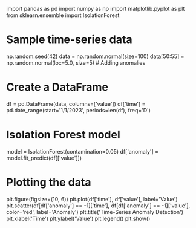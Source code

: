 import pandas as pd
import numpy as np
import matplotlib.pyplot as plt
from sklearn.ensemble import IsolationForest

# Sample time-series data
np.random.seed(42)
data = np.random.normal(size=100)
data[50:55] = np.random.normal(loc=5.0, size=5)  # Adding anomalies

# Create a DataFrame
df = pd.DataFrame(data, columns=['value'])
df['time'] = pd.date_range(start='1/1/2023', periods=len(df), freq='D')

# Isolation Forest model
model = IsolationForest(contamination=0.05)
df['anomaly'] = model.fit_predict(df[['value']])

# Plotting the data
plt.figure(figsize=(10, 6))
plt.plot(df['time'], df['value'], label='Value')
plt.scatter(df[df['anomaly'] == -1]['time'], df[df['anomaly'] == -1]['value'], color='red', label='Anomaly')
plt.title('Time-Series Anomaly Detection')
plt.xlabel('Time')
plt.ylabel('Value')
plt.legend()
plt.show()
